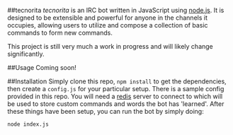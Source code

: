 ##tecnorita
_tecnorita_ is an IRC bot written in JavaScript using [node.js](http://nodejs.org). It is designed to be extensible and powerful for anyone in the channels it occupies, allowing users to utilize and compose a collection of basic commands to form new commands.

This project is still very much a work in progress and will likely change significantly.

##Usage
Coming soon!

##Installation
Simply clone this repo, `npm install` to get the dependencies, then create a `config.js` for your particular setup. There is a sample config provided in this repo. You will need a [redis](http://redis.io/) server to connect to which will be used to store custom commands and words the bot has 'learned'. After these things have been setup, you can run the bot by simply doing:
```
node index.js
```
